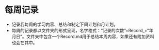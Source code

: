 # 每周记录
- 记录我每周的学习内容、总结和制定下周计划和月计划。
- 每周的记录都以文件夹的形式呈现，名字格式：“记录的次数”+Record_+“年月日”。文件夹中包含一个Record.md用于总结本周内容，如果还有附加资料也会在其中。
